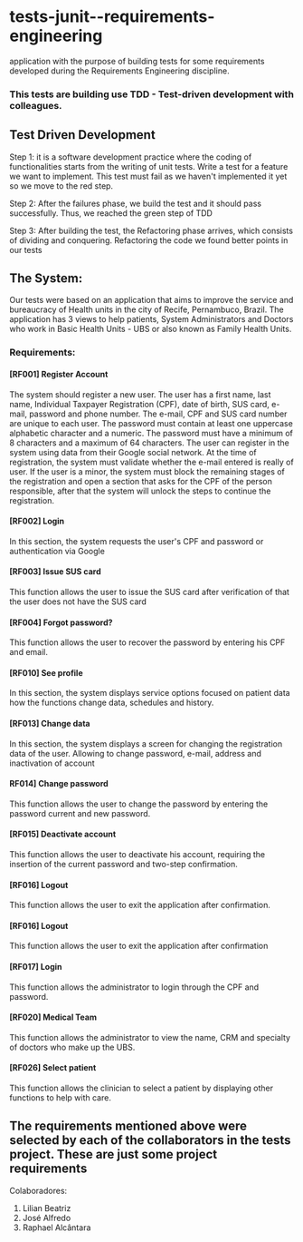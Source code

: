 # tests-junit--requirements-engineering
application with the purpose of building tests for some requirements developed during the Requirements Engineering discipline.


### This tests are building use TDD - Test-driven development with colleagues.

## Test Driven Development 

Step 1:
it is a software development practice where the coding of functionalities starts from the writing of unit tests.
Write a test for a feature we want to implement. This test must fail as we haven't implemented it yet so we move to the red step.


Step 2: 
After the failures phase, we build the test and it should pass successfully. Thus, we reached the green step of TDD

Step 3:
After building the test, the Refactoring phase arrives, which consists of dividing and conquering. Refactoring the code we found better points in our tests


## The System:
Our tests were based on an application that aims to improve the service and bureaucracy of Health units in the city of Recife, Pernambuco, Brazil.
The application has 3 views to help patients, System Administrators and Doctors who work in Basic Health Units - UBS or also known as Family Health Units.


### Requirements:
#### [RF001] Register Account
The system should register a new user. The user has a first name, last name,
Individual Taxpayer Registration (CPF), date of birth, SUS card, e-mail, password and
phone number. The e-mail, CPF and SUS card number are unique to
each user. The password must contain at least one uppercase alphabetic character and
a numeric. The password must have a minimum of 8 characters and a maximum of 64
characters.
The user can register in the system using data from their Google social network.
At the time of registration, the system must validate whether the e-mail entered is really
of user.
If the user is a minor, the system must block the remaining stages of the
registration and open a section that asks for the CPF of the person responsible, after that the system
will unlock the steps to continue the registration.

#### [RF002] Login
In this section, the system requests the user's CPF and password or authentication via Google

#### [RF003] Issue SUS card
This function allows the user to issue the SUS card after verification of
that the user does not have the SUS card

#### [RF004] Forgot password?
This function allows the user to recover the password by entering his CPF
and email.

#### [RF010] See profile
In this section, the system displays service options focused on patient data
how the functions change data, schedules and history.

#### [RF013] Change data
In this section, the system displays a screen for changing the registration data of the
user. Allowing to change password, e-mail, address and inactivation of
account

#### RF014] Change password
This function allows the user to change the password by entering the password
current and new password.

#### [RF015] Deactivate account
This function allows the user to deactivate his account, requiring the insertion of the
current password and two-step confirmation.

#### [RF016] Logout
This function allows the user to exit the application after confirmation.

#### [RF016] Logout
This function allows the user to exit the application after confirmation

#### [RF017] Login
This function allows the administrator to login through the CPF and password.

#### [RF020] Medical Team
This function allows the administrator to view the name, CRM and specialty of
doctors who make up the UBS.

#### [RF026] Select patient
This function allows the clinician to select a patient by displaying other functions
to help with care.



## The requirements mentioned above were selected by each of the collaborators in the tests project. These are just some project requirements

Colaboradores: 
1. Lilian Beatriz
2. José Alfredo
3. Raphael Alcântara
